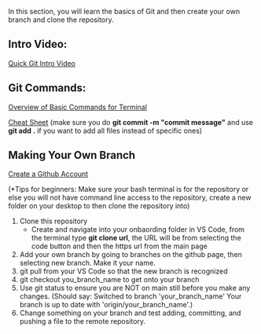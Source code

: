 In this section, you will learn the basics of Git and then create your own branch and clone the repository.

## Intro Video:
[Quick Git Intro Video](https://youtu.be/e9lnsKot_SQ?feature=shared)

## Git Commands:
[Overview of Basic Commands for Terminal](https://github.com/devaaravmishra/git-commands)

[Cheat Sheet](https://about.gitlab.com/images/press/git-cheat-sheet.pdf) (make sure you do **git commit -m "commit message"** and use **git add .** if you want to add all files instead of specific ones)

## Making Your Own Branch

[Create a Github Account](https://github.com/) 

(*Tips for beginners: Make sure your bash terminal is for the repository or else you will not have command line access to the repository, create a new folder on your desktop to then clone the repository into)

1. Clone this repository
      - Create and navigate into your onbaording folder in VS Code, from the terminal type **git clone url**, the URL will be from selecting the code button and then the https url from the main page
3. Add your own branch by going to branches on the github page, then selecting new branch. Make it your name.
4. git pull from your VS Code so that the new branch is recognized
5. git checkout you_branch_name to get onto your branch
6. Use git status to ensure you are NOT on main still before you make any changes. (Should say: Switched to branch 'your_branch_name'
Your branch is up to date with 'origin/your_branch_name'.)
7. Change something on your branch and test adding, committing, and pushing a file to the remote repository.


